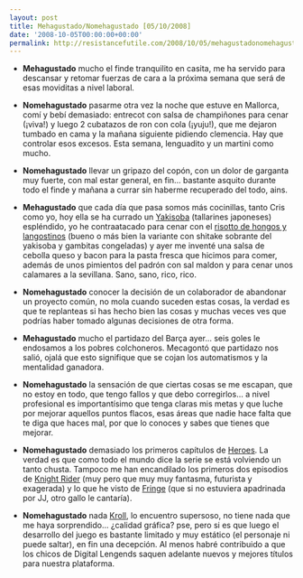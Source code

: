 ```yaml
---
layout: post
title: Mehagustado/Nomehagustado [05/10/2008]
date: '2008-10-05T00:00:00+00:00'
permalink: http://resistancefutile.com/2008/10/05/mehagustadonomehagustado-05102008/
---
```

- <strong>Mehagustado</strong> mucho el finde tranquilito en casita, me ha servido para descansar y retomar fuerzas de cara a la próxima semana que será de esas moviditas a nivel laboral.

- <strong>Nomehagustado</strong> pasarme otra vez la noche que estuve en Mallorca, comí y bebí demasiado: entrecot con salsa de champiñones para cenar (¡viva!) y luego 2 cubatazos de ron con cola (¡yuju!), que me dejaron tumbado en cama y la mañana siguiente pidiendo clemencia. Hay que controlar esos excesos. Esta semana, lenguadito y un martini como mucho.

- <strong>Nomehagustado</strong> llevar un gripazo del copón, con un dolor de garganta muy fuerte, con mal estar general, en fin... bastante asquito durante todo el finde y mañana a currar sin haberme recuperado del todo, ains.

- <strong>Mehagustado</strong> que cada día que pasa somos más cocinillas, tanto Cris como yo, hoy ella se ha currado un <a href="http://es.wikipedia.org/wiki/Yakisoba">Yakisoba</a> (tallarines japoneses) espléndido, yo he contraatacado para cenar con el <a href="http://www.hoycocinastu.com/receta.php?id_rec=239">risotto de hongos y langostinos</a> (bueno o más bien la variante con shitake sobrante del yakisoba y gambitas congeladas) y ayer me inventé una salsa de cebolla queso y bacon para la pasta fresca que hicimos para comer, además de unos pimientos del padrón con sal maldon y para cenar unos calamares a la sevillana. Sano, sano, rico, rico.

- <strong>Nomehagustado</strong> conocer la decisión de un colaborador de abandonar un proyecto común, no mola cuando suceden estas cosas, la verdad es que te replanteas si has hecho bien las cosas y muchas veces ves que podrías haber tomado algunas decisiones de otra forma.

- <strong>Mehagustado</strong> mucho el partidazo del Barça ayer... seis goles le endosamos a los pobres colchoneros. Mecagontó que partidazo nos salió, ojalá que esto signifique que se cojan los automatismos y la mentalidad ganadora. 

- <strong>Nomehagustado</strong> la sensación de que ciertas cosas se me escapan, que no estoy en todo, que tengo fallos y que debo corregirlos... a nivel profesional es importantísimo que tenga claras mis metas y que luche por mejorar aquellos puntos flacos, esas áreas que nadie hace falta que te diga que haces mal, por que lo conoces y sabes que tienes que mejorar. 

- <strong>Nomehagustado</strong> demasiado los primeros capítulos de <a href="http://www.heroes-spain.com/">Heroes</a>. La verdad es que como todo el mundo dice la serie se está volviendo un tanto chusta. Tampoco me han encandilado los primeros dos episodios de <a href="http://knightrideronline.com/">Knight Rider</a> (muy pero que muy muy fantasma, futurista y exagerada) y lo que he visto de <a href="http://www.fringe.es/">Fringe</a> (que si no estuviera apadrinada por JJ, otro gallo le cantaría). 

- <strong>Nomehagustado</strong> nada <a href="http://www.digital-legends.com/web/html/games_eng_mobile.htm">Kroll</a>, lo encuentro supersoso, no tiene nada que me haya sorprendido... ¿calidad gráfica? pse, pero si es que luego el desarrollo del juego es bastante limitado y muy estático (el personaje ni puede saltar), en fin una decepción. Al menos habré contribuido a que los chicos de Digital Lengends saquen adelante nuevos y mejores títulos para nuestra plataforma.
